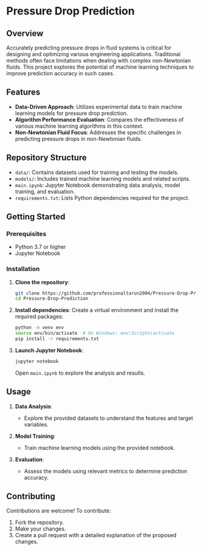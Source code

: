 # Pressure Drop Prediction

## Overview

Accurately predicting pressure drops in fluid systems is critical for designing and optimizing various engineering applications. Traditional methods often face limitations when dealing with complex non-Newtonian fluids. This project explores the potential of machine learning techniques to improve prediction accuracy in such cases.

## Features

- **Data-Driven Approach**: Utilizes experimental data to train machine learning models for pressure drop prediction.
- **Algorithm Performance Evaluation**: Compares the effectiveness of various machine learning algorithms in this context.
- **Non-Newtonian Fluid Focus**: Addresses the specific challenges in predicting pressure drops in non-Newtonian fluids.

## Repository Structure

- `data/`: Contains datasets used for training and testing the models.
- `models/`: Includes trained machine learning models and related scripts.
- `main.ipynb`: Jupyter Notebook demonstrating data analysis, model training, and evaluation.
- `requirements.txt`: Lists Python dependencies required for the project.

## Getting Started

### Prerequisites

- Python 3.7 or higher
- Jupyter Notebook

### Installation

1. **Clone the repository**:
   ```bash
   git clone https://github.com/professionaltarun2004/Pressure-Drop-Prediction.git
   cd Pressure-Drop-Prediction
   ```

2. **Install dependencies**:
   Create a virtual environment and install the required packages:
   ```bash
   python -m venv env
   source env/bin/activate  # On Windows: env\Scripts\activate
   pip install -r requirements.txt
   ```

3. **Launch Jupyter Notebook**:
   ```bash
   jupyter notebook
   ```
   Open `main.ipynb` to explore the analysis and results.

## Usage

1. **Data Analysis**:
   - Explore the provided datasets to understand the features and target variables.

2. **Model Training**:
   - Train machine learning models using the provided notebook.

3. **Evaluation**:
   - Assess the models using relevant metrics to determine prediction accuracy.

## Contributing

Contributions are welcome! To contribute:
1. Fork the repository.
2. Make your changes.
3. Create a pull request with a detailed explanation of the proposed changes.




